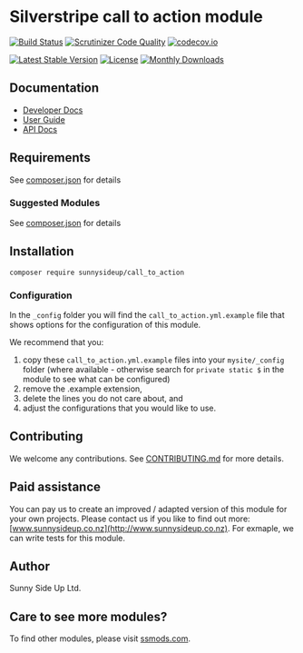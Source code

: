 # Silverstripe call to action module
[![Build Status](https://travis-ci.org/sunnysideup/silverstripe-call_to_action.svg?branch=master)](https://travis-ci.org/sunnysideup/silverstripe-call_to_action)
[![Scrutinizer Code Quality](https://scrutinizer-ci.com/g/sunnysideup/silverstripe-call_to_action/badges/quality-score.png?b=master)](https://scrutinizer-ci.com/g/sunnysideup/silverstripe-call_to_action/?branch=master)
[![codecov.io](https://codecov.io/github/sunnysideup/silverstripe-call_to_action/coverage.svg?branch=master)](https://codecov.io/github/sunnysideup/silverstripe-call_to_action?branch=master)

[![Latest Stable Version](https://poser.pugx.org/sunnysideup/call_to_action/version)](https://packagist.org/packages/sunnysideup/call_to_action)
[![License](https://poser.pugx.org/sunnysideup/call_to_action/license)](https://packagist.org/packages/sunnysideup/call_to_action)
[![Monthly Downloads](https://poser.pugx.org/sunnysideup/call_to_action/d/monthly)](https://packagist.org/packages/sunnysideup/call_to_action)


## Documentation



 * [Developer Docs](docs/en/INDEX.md)
 * [User Guide](docs/en/userguide.md)
 * [API Docs](http://docs.ssmods.com/sunnysideup/call_to_action/classes.xhtml)


## Requirements



See [composer.json](composer.json) for details


### Suggested Modules



See [composer.json](composer.json) for details


## Installation


```
composer require sunnysideup/call_to_action
```

### Configuration



In the `_config` folder you will find the `call_to_action.yml.example`
file that shows options for the configuration of this module.

We recommend that you:

  1. copy these `call_to_action.yml.example` files into your
`mysite/_config` folder (where available - otherwise search for `private static $` in the module to see what can be configured)
  2. remove the .example extension,
  3. delete the lines you do not care about, and
  4. adjust the configurations that you would like to use.


## Contributing



We welcome any contributions. See [CONTRIBUTING.md](CONTRIBUTING.md) for more details.

## Paid assistance



You can pay us to create an improved / adapted version of this module for your own projects.  Please contact us if you like to find out more: [www.sunnysideup.co.nz](http://www.sunnysideup.co.nz).  For exmaple, we can write tests for this module.  

## Author



Sunny Side Up Ltd.


## Care to see more modules?

To find other modules, please visit [ssmods.com](http://ssmods.com/).
